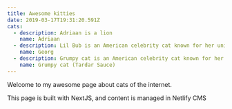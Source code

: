 ```yaml
---
title: Awesome kitties
date: 2019-03-17T19:31:20.591Z
cats:
  - description: Adriaan is a lion
    name: Adriaan
  - description: Lil Bub is an American celebrity cat known for her unique appearance.
    name: Georg
  - description: Grumpy cat is an American celebrity cat known for her grumpy appearance.
    name: Grumpy cat (Tardar Sauce)
---
```

Welcome to my awesome page about cats of the internet.

This page is built with NextJS, and content is managed in Netlify CMS
